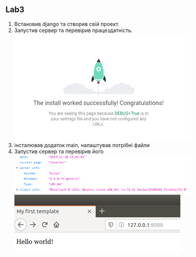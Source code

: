 ## Lab3

1. Встановив django та створив свiй проект.
2. Запустив сервер та перевiрив працездатнiсть.
![](img1.png)
3. iнсталював додаток main, налаштував потрiбнi файли
4. Запустив сервер та перевiрив його
![](img2.png)
![](img3.png)
